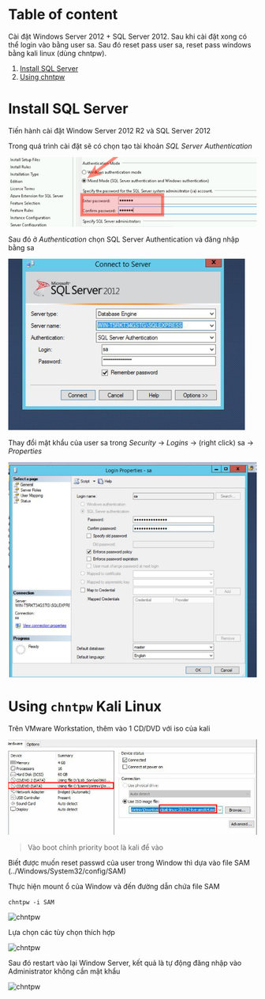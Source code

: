 # Table of content
Cài đặt Windows Server 2012 + SQL Server 2012. Sau khi cài đặt xong có thể login vào bằng user sa. Sau đó reset pass user sa, reset pass windows bằng kali linux (dùng chntpw).


1. [Install SQL Server](#install-sql-server)
2. [Using chntpw](#using-chntpw-kali-linux)

# Install SQL Server

Tiến hành cài đặt Window Server 2012 R2 và SQL Server 2012 

Trong quá trình cài đặt sẽ có chọn tạo tài khoản _SQL Server Authentication_

![SQLServer](/Images/WinServer/choose_sa.png)


Sau đó ở _Authentication_ chọn SQL Server Authentication và đăng nhập bằng sa


![SQLServer](/Images/WinServer/sa.jpg)


Thay đổi mật khẩu của user sa trong _Security_ -> _Logins_ -> (right click) sa -> _Properties_

![SQLServer](/Images/WinServer/changepw_sa.jpg)

# Using ```chntpw``` Kali Linux

Trên VMware Workstation, thêm vào 1 CD/DVD với iso của kali 

![chntpw](/Images/WinServer/kali_boot.png)

> Vào boot chỉnh priority boot là kali để vào

Biết được muốn reset passwd của user trong Window thì dựa vào file SAM (../Windows/System32/config/SAM)

Thực hiện mount ổ của Window và đến đường dẫn chứa file SAM

```chntpw -i SAM```

![chntpw](/Images/WinServer/chntpw_1.png)

Lựa chọn các tùy chọn thích hợp 

![chntpw](/Images/WinServer/chntpw_2.png)

Sau đó restart vào lại Window Server, kết quả là tự động đăng nhập vào Administrator không cần mật khẩu

![chntpw](/Images/WinServer/chntpw_result.png)


















